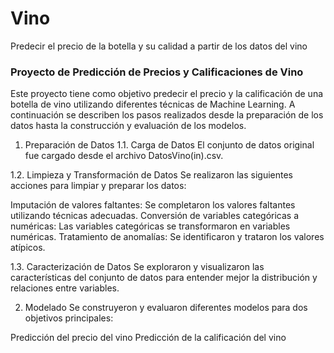 # Vino
Predecir el precio de la botella y su calidad a partir de los datos del vino

### Proyecto de Predicción de Precios y Calificaciones de Vino
Este proyecto tiene como objetivo predecir el precio y la calificación de una botella de vino utilizando diferentes técnicas de Machine Learning. A continuación se describen los pasos realizados desde la preparación de los datos hasta la construcción y evaluación de los modelos.

1. Preparación de Datos
1.1. Carga de Datos
El conjunto de datos original fue cargado desde el archivo DatosVino(in).csv.

1.2. Limpieza y Transformación de Datos
Se realizaron las siguientes acciones para limpiar y preparar los datos:

Imputación de valores faltantes: Se completaron los valores faltantes utilizando técnicas adecuadas.
Conversión de variables categóricas a numéricas: Las variables categóricas se transformaron en variables numéricas. 
Tratamiento de anomalías: Se identificaron y trataron los valores atípicos.

1.3. Caracterización de Datos
Se exploraron y visualizaron las características del conjunto de datos para entender mejor la distribución y relaciones entre variables.

2. Modelado
Se construyeron y evaluaron diferentes modelos para dos objetivos principales:

Predicción del precio del vino
Predicción de la calificación del vino
